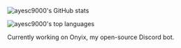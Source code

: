 ![ayesc9000's GitHub stats](https://github-readme-stats.vercel.app/api?username=ayesc9000&show_icons=true)

![ayesc9000's top languages](https://github-readme-stats.vercel.app/api/top-langs/?username=ayesc9000&layout=compact)

Currently working on Onyix, my open-source Discord bot.
